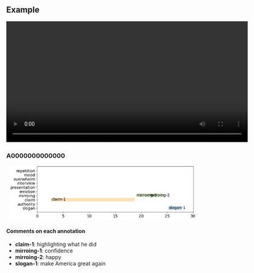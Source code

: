 
## Example

<div align="center">
  <video
    id="my-video"
    class="video-js"
    controls
    preload="auto"
    width="640"
    poster=""
    data-setup="{}"
  >
    <source src="youtube/bAXS3O_Inq0.mp4" type="video/mp4" />
  </video>
  <script src="https://vjs.zencdn.net/7.11.4/video.min.js"></script>
</div>


### A0000000000000
<div align="left" style="padding-left: 8px">
    <img src="A0000000000000-youtube-bAXS3O_Inq0.png" width="735px">
</div>

#### Comments on each annotation

- **claim-1**: highlighting what he did
- **mirroing-1**: confidence
- **mirroing-2**: happy
- **slogan-1**: make America great again
